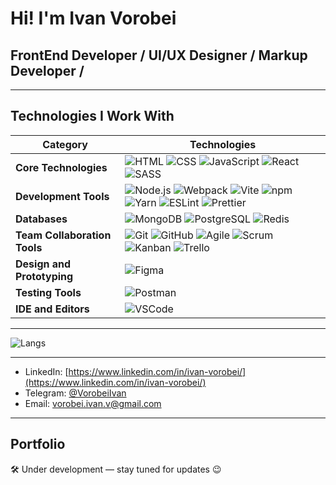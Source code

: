 # Hi! I'm Ivan Vorobei

## FrontEnd Developer / UI/UX Designer / Markup Developer /

---

## Technologies I Work With

| Category                   | Technologies                                                                                     |
|----------------------------|-------------------------------------------------------------------------------------------------|
| **Core Technologies**      | ![HTML](https://img.shields.io/badge/HTML5-white?style=plastic&logo=html5&logoColor=E34F26) ![CSS](https://img.shields.io/badge/CSS3-white?style=plastic&logo=css3&logoColor=1572B6) ![JavaScript](https://img.shields.io/badge/JavaScript-white?style=plastic&logo=javascript&logoColor=F7DF1E) ![React](https://img.shields.io/badge/React-white?style=plastic&logo=react&logoColor=61DAFB) ![SASS](https://img.shields.io/badge/SASS-white?style=plastic&logo=sass&logoColor=CC6699) |
| **Development Tools**      | ![Node.js](https://img.shields.io/badge/Node.js-white?style=plastic&logo=node.js&logoColor=339933) ![Webpack](https://img.shields.io/badge/Webpack-white?style=plastic&logo=webpack&logoColor=8DD6F9) ![Vite](https://img.shields.io/badge/Vite-white?style=plastic&logo=vite&logoColor=646CFF) ![npm](https://img.shields.io/badge/npm-white?style=plastic&logo=npm&logoColor=CB3837) ![Yarn](https://img.shields.io/badge/Yarn-white?style=plastic&logo=yarn&logoColor=2C8EBB) ![ESLint](https://img.shields.io/badge/ESLint-white?style=plastic&logo=eslint&logoColor=4B32C3) ![Prettier](https://img.shields.io/badge/Prettier-white?style=plastic&logo=prettier&logoColor=F7B93E) |
| **Databases**              | ![MongoDB](https://img.shields.io/badge/MongoDB-white?style=plastic&logo=mongodb&logoColor=47A248) ![PostgreSQL](https://img.shields.io/badge/PostgreSQL-white?style=plastic&logo=postgresql&logoColor=336791) ![Redis](https://img.shields.io/badge/Redis-white?style=plastic&logo=redis&logoColor=DC382D) |
| **Team Collaboration Tools** | ![Git](https://img.shields.io/badge/Git-white?style=plastic&logo=git&logoColor=F05032) ![GitHub](https://img.shields.io/badge/GitHub-white?style=plastic&logo=github&logoColor=181717) ![Agile](https://img.shields.io/badge/Agile-white?style=plastic&logo=agile&logoColor=0078D7) ![Scrum](https://img.shields.io/badge/Scrum-white?style=plastic&logo=scrum&logoColor=0078D7) ![Kanban](https://img.shields.io/badge/Kanban-white?style=plastic&logo=kanban&logoColor=0078D7) ![Trello](https://img.shields.io/badge/Trello-white?style=plastic&logo=trello&logoColor=0079BF)|
| **Design and Prototyping** | ![Figma](https://img.shields.io/badge/Figma-white?style=plastic&logo=figma&logoColor=F24E1E)                                                |
| **Testing Tools**          | ![Postman](https://img.shields.io/badge/Postman-white?style=plastic&logo=postman&logoColor=FF6C37)                                           |
| **IDE and Editors**        | ![VSCode](https://img.shields.io/badge/Visual%20Studio%20Code-white?style=plastic&logo=visual-studio-code&logoColor=007ACC)                      |

---

![Langs](https://github-readme-stats.vercel.app/api/top-langs/?username=VorobeiIvan&layout=compact&theme=github_dark)

---

- LinkedIn: [https://www.linkedin.com/in/ivan-vorobei/](https://www.linkedin.com/in/ivan-vorobei/)
- Telegram: [@VorobeiIvan](https://t.me/VorobeiIvan)
- Email: <vorobei.ivan.v@gmail.com>

---

## Portfolio

🛠 Under development — stay tuned for updates 😉
